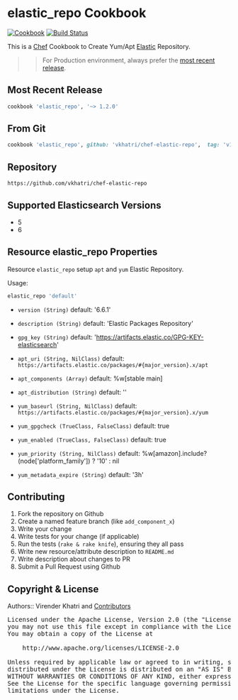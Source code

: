 elastic_repo Cookbook
================

[![Cookbook](https://img.shields.io/github/tag/vkhatri/chef-elastic-repo.svg)](https://github.com/vkhatri/chef-elastic-repo) [![Build Status](https://travis-ci.org/vkhatri/chef-elastic-repo.svg?branch=master)](https://travis-ci.org/vkhatri/chef-elastic-repo)

This is a [Chef] Cookbook to Create Yum/Apt [Elastic] Repository.


>> For Production environment, always prefer the [most recent release](https://supermarket.chef.io/cookbooks/elastic_repo).


## Most Recent Release

```ruby
cookbook 'elastic_repo', '~> 1.2.0'
```


## From Git

```ruby
cookbook 'elastic_repo', github: 'vkhatri/chef-elastic-repo',  tag: 'v1.2.0'
```


## Repository

```
https://github.com/vkhatri/chef-elastic-repo
```


## Supported Elasticsearch Versions

- 5
- 6


## Resource elastic_repo Properties

Resource `elastic_repo` setup `apt` and `yum` Elastic Repository.

Usage:
```ruby
elastic_repo 'default'
```

* `version (String)` default: '6.6.1'

* `description (String)` default: 'Elastic Packages Repository'

* `gpg_key (String)` default: 'https://artifacts.elastic.co/GPG-KEY-elasticsearch'

* `apt_uri (String, NilClass)` default: `https://artifacts.elastic.co/packages/#{major_version}.x/apt`

* `apt_components (Array)` default: %w[stable main]

* `apt_distribution (String)` default: ''

* `yum_baseurl (String, NilClass)` default: `https://artifacts.elastic.co/packages/#{major_version}.x/yum`

* `yum_gpgcheck (TrueClass, FalseClass)` default: true

* `yum_enabled (TrueClass, FalseClass)` default: true

* `yum_priority (String, NilClass)` default: %w[amazon].include?(node['platform_family']) ? '10' : nil

* `yum_metadata_expire (String)` default: '3h'


## Contributing

1. Fork the repository on Github
2. Create a named feature branch (like `add_component_x`)
3. Write your change
4. Write tests for your change (if applicable)
5. Run the tests (`rake & rake knife`), ensuring they all pass
6. Write new resource/attribute description to `README.md`
7. Write description about changes to PR
8. Submit a Pull Request using Github


## Copyright & License

Authors:: Virender Khatri and [Contributors]

<pre>
Licensed under the Apache License, Version 2.0 (the "License");
you may not use this file except in compliance with the License.
You may obtain a copy of the License at

    http://www.apache.org/licenses/LICENSE-2.0

Unless required by applicable law or agreed to in writing, software
distributed under the License is distributed on an "AS IS" BASIS,
WITHOUT WARRANTIES OR CONDITIONS OF ANY KIND, either express or implied.
See the License for the specific language governing permissions and
limitations under the License.
</pre>


[Chef]: https://www.chef.io/
[Contributors]: https://github.com/vkhatri/chef-elastic-repo/graphs/contributors
[Elastic]: https://www.elastic.co/
